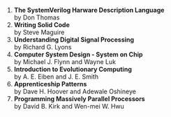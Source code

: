 1. **The SystemVerilog Harware Description Language**  
 by Don Thomas
1. **Writing Solid Code**  
 by Steve Maguire
1. **Understanding Digital Signal Processing**  
 by Richard G. Lyons
1. **Computer System Design - System on Chip**  
 by Michael J. Flynn and Wayne Luk
1. **Introduction to Evolutionary Computing**  
 by A. E. Eiben and J. E. Smith
1. **Apprenticeship Patterns**  
 by Dave H. Hoover and Adewale Oshineye
1. **Programming Massively Parallel Processors**  
 by David B. Kirk and Wen-mei W. Hwu